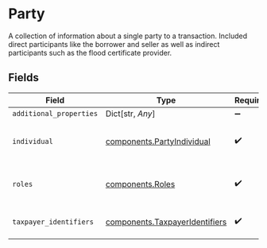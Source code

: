 # Party

A collection of information about a single party to a transaction. Included direct participants like the borrower and seller as well as indirect participants such as the flood certificate provider.


## Fields

| Field                                                                              | Type                                                                               | Required                                                                           | Description                                                                        |
| ---------------------------------------------------------------------------------- | ---------------------------------------------------------------------------------- | ---------------------------------------------------------------------------------- | ---------------------------------------------------------------------------------- |
| `additional_properties`                                                            | Dict[str, *Any*]                                                                   | :heavy_minus_sign:                                                                 | N/A                                                                                |
| `individual`                                                                       | [components.PartyIndividual](../../models/shared/partyindividual.md)               | :heavy_check_mark:                                                                 | Documentation not found in the MISMO model viewer and not provided by Freddie Mac. |
| `roles`                                                                            | [components.Roles](../../models/shared/roles.md)                                   | :heavy_check_mark:                                                                 | Documentation not found in the MISMO model viewer and not provided by Freddie Mac. |
| `taxpayer_identifiers`                                                             | [components.TaxpayerIdentifiers](../../models/shared/taxpayeridentifiers.md)       | :heavy_check_mark:                                                                 | The collection of TAXPAYER_IDENTIFICATION elements                                 |